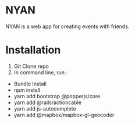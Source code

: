 # NYAN

NYAN is a web app for creating events with friends.

# Installation

1. Git Clone repo
2. In command line, run : 
* Bundle Install
* npm install
* yarn add bootstrap @popperjs/core
* yarn add @rails/actioncable
* yarn add js-autocomplete
* yarn add @mapbox/mapbox-gl-geocoder
